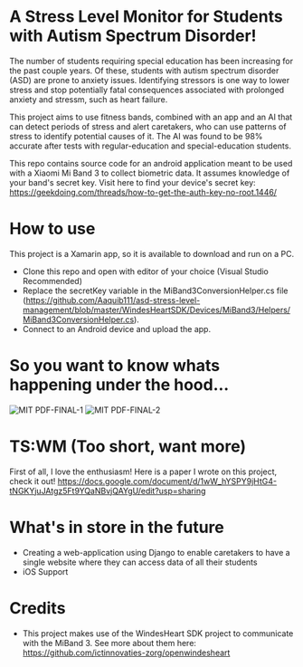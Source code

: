 
# A Stress Level Monitor for Students with Autism Spectrum Disorder!
The number of students requiring special education has been increasing for the past couple years. Of these, students with autism spectrum disorder (ASD) are prone to anxiety issues. Identifying stressors is one way to lower stress and stop potentially fatal consequences associated with prolonged anxiety and stressm, such as heart failure.

This project aims to use fitness bands, combined with an app and an AI that can detect periods of stress and alert caretakers, who can use patterns of stress to identify potential causes of it. The AI was found to be 98% accurate after tests with regular-education and special-education students.

This repo contains source code for an android application meant to be used with a Xiaomi Mi Band 3 to collect biometric data. It assumes knowledge of your band's secret key. Visit here to find your device's secret key: https://geekdoing.com/threads/how-to-get-the-auth-key-no-root.1446/

# How to use
This project is a Xamarin app, so it is available to download and run on a PC. 
- Clone this repo and open with editor of your choice (Visual Studio Recommended)
- Replace the secretKey variable in the MiBand3ConversionHelper.cs file (https://github.com/Aaquib111/asd-stress-level-management/blob/master/WindesHeartSDK/Devices/MiBand3/Helpers/MiBand3ConversionHelper.cs).
- Connect to an Android device and upload the app.

# So you want to know whats happening under the hood...
![MIT PDF-FINAL-1](https://user-images.githubusercontent.com/47124521/142470686-132fb792-58bc-40ab-a315-b79452dd6f79.png)
![MIT PDF-FINAL-2](https://user-images.githubusercontent.com/47124521/142470702-c507743b-4da6-49d1-aa0c-7e353d017c9c.png)

# TS:WM (Too short, want more)
First of all, I love the enthusiasm! Here is a paper I wrote on this project, check it out! https://docs.google.com/document/d/1wW_hYSPY9jHtG4-tNGKYjuJAtgz5Ft9YQaNBvjQAYgU/edit?usp=sharing

# What's in store in the future
- Creating a web-application using Django to enable caretakers to have a single website where they can access data of all their students
- iOS Support 

# Credits
- This project makes use of the WindesHeart SDK project to communicate with the MiBand 3. See more about them here: https://github.com/ictinnovaties-zorg/openwindesheart
